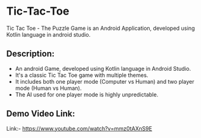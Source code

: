 # Tic-Tac-Toe
Tic Tac Toe - The Puzzle Game is an Android Application, developed using Kotlin language in android studio.

## Description:
- An android Game, developed using Kotlin language in Android Studio.
- It's a classic Tic Tac Toe game with multiple themes.
- It includes both one player mode (Computer vs Human) and two player mode (Human vs Human).
- The AI used for one player mode is highly unpredictable.

## Demo Video Link:
Link:- https://www.youtube.com/watch?v=mmz0tAXnS9E
